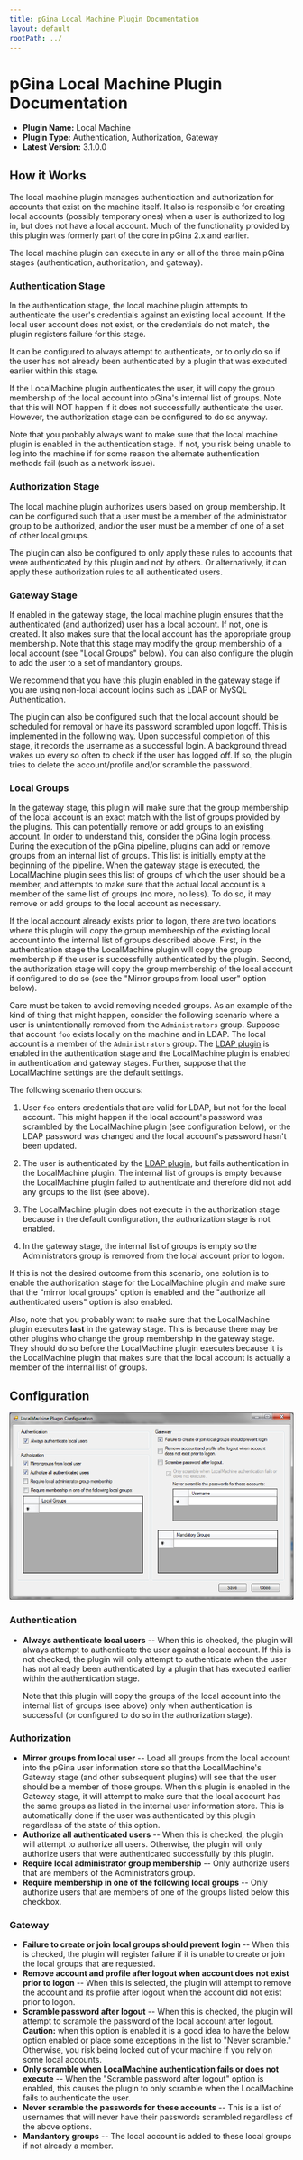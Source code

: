 ```yaml
---
title: pGina Local Machine Plugin Documentation
layout: default
rootPath: ../
---
```


pGina Local Machine Plugin Documentation
===================

* **Plugin Name:** Local Machine
* **Plugin Type:** Authentication, Authorization, Gateway
* **Latest Version:** 3.1.0.0

How it Works
--------------------

The local machine plugin manages authentication and authorization for accounts
that exist on the machine itself.  It also is responsible for creating local
accounts (possibly temporary ones) when a user is authorized to log in, but
does not have a local account.  Much of the functionality provided by this
plugin was formerly part of the core in pGina 2.x and earlier.

The local machine plugin can execute in any or all of the three main pGina stages
(authentication, authorization, and gateway).

### Authentication Stage

In the authentication stage, the local machine plugin attempts to authenticate
the user's credentials against an existing local account.  If the local user 
account does not exist, or the credentials do not match, the
plugin registers failure for this stage.

It can be configured to always attempt to authenticate, or to only do so 
if the user has not already been authenticated by a plugin that was 
executed earlier within this stage.

If the LocalMachine plugin authenticates the user, it will copy the group
membership of the local account into pGina's internal list of groups.  Note
that this will NOT happen if it does not successfully authenticate the user.
However, the authorization stage can be configured to do so anyway.

Note that you probably always want to make sure that the local machine plugin
is enabled in the authentication stage.  If not, you risk being unable to
log into the machine if for some reason the alternate authentication methods
fail (such as a network issue).

### Authorization Stage

The local machine plugin authorizes users based on group membership.  It can be 
configured such that a user must be a member of the administrator group to be
authorized, and/or the user must be a member of one of a set of other local
groups.

The plugin can also be configured to only apply these rules to accounts that
were authenticated by this plugin and not by others.  Or alternatively, it can
apply these authorization rules to all authenticated users.

### Gateway Stage

If enabled in the gateway stage, the local machine plugin ensures that the
authenticated (and authorized) user has a local account.  If not, one is created.
It also makes sure that the local account has the appropriate group membership.
Note that this stage may modify the group membership of a local account 
(see "Local Groups" below).
You can also configure the plugin to add the user to a set of mandantory groups.

We recommend that you have this plugin enabled in the gateway stage if you are using
non-local account logins such as LDAP or MySQL Authentication.

The plugin can also be configured such that the local account should be scheduled
for removal or have its password scrambled upon logoff.  This is implemented in the
following way.  Upon successful completion of this stage, it records the username
as a successful login.  A background thread wakes up every so often to 
check if the user has logged off.  If so, the plugin tries to delete the 
account/profile and/or scramble the password.

### Local Groups

In the gateway stage, this plugin will make sure that the group membership of
the local account is an exact match with the list of groups provided by the 
plugins.  This can potentially remove or add groups to an existing account.
In order to understand this, consider the pGina login
process.  During the execution of the pGina pipeline, plugins can
add or remove groups from an internal list of groups.  This list is initially
empty at the beginning of the pipeline.
When the gateway stage is executed, 
the LocalMachine plugin sees this list of groups of which the user should be a
member, and attempts to make sure that the actual local 
account is a member of the same list of groups (no more, no less).  To do so, 
it may remove or add groups to the local account as necessary.

If the local account already exists prior to logon, there are two locations 
where this plugin will
copy the group membership of the existing local account into the internal 
list of groups described above.  First, in the authentication stage
the LocalMachine plugin will copy the group membership if the user is successfully
authenticated by the plugin.  Second, the authorization stage will copy the group
membership of the local account if configured to do so (see the "Mirror groups from
local user" option below).

Care must be taken to avoid removing needed groups.  As an example of the kind 
of thing that might happen, consider the following 
scenario where a user is unintentionally removed from the `Administrators` group.
Suppose that account `foo` exists locally on the machine and in LDAP.  The local
account is a member of the `Administrators` group.  The [LDAP plugin](ldap.html) is enabled
in the authentication stage and the LocalMachine plugin is enabled in authentication and
gateway stages.  Further, suppose that the LocalMachine settings are the default settings.

The following scenario then occurs:

1.  User `foo` enters credentials that are valid for LDAP, but not
   for the local account.  This might happen if the local account's password was
   scrambled by the LocalMachine plugin (see configuration below), or the LDAP
   password was changed and the local account's password hasn't been updated.
   
2.  The user is authenticated by the [LDAP plugin](ldap.html), but fails 
   authentication in the LocalMachine plugin.  The internal list of groups is 
   empty because the
   LocalMachine plugin failed to authenticate and therefore did not add any 
   groups to the list (see above).
   
3.  The LocalMachine plugin does not execute in the authorization stage because
   in the default configuration, the authorization stage is not enabled.
  
4.  In the gateway stage, the internal list of groups is empty so the Administrators
   group is removed from the local account prior to logon.
   
If this is not the desired outcome from this scenario, one solution is to enable
the authorization stage for the LocalMachine plugin and make sure that the 
"mirror local groups" option is enabled and the "authorize all authenticated
users" option is also enabled.

Also, note that you probably want to make sure that the LocalMachine plugin
executes **last** in the gateway stage.  This is because there may be other
plugins who change the group membership in the gateway stage.  They should
do so before the LocalMachine plugin executes because it is the LocalMachine
plugin that makes sure that the local account is actually a member
of the internal list of groups.

Configuration
--------------------

![LocalMachine Plugin Configuration](images/local_machine_config.png)

<h3>Authentication</h3>

* **Always authenticate local users** -- When this is checked, the plugin will always
    attempt to authenticate the user against a local account.  If this is not checked, 
    the plugin will only attempt to authenticate when the user has not already been
    authenticated by a plugin that has executed earlier within the authentication stage.

    Note that this plugin will copy the groups of the local account into the internal
    list of groups (see above) only when 
    authentication is successful (or configured to do so in the authorization stage).

<h3>Authorization</h3>

* **Mirror groups from local user** -- Load all groups from the local account into
the pGina user information store so that the LocalMachine's Gateway stage 
(and other subsequent plugins) will see that the 
user should be a member of those groups.  When this plugin is enabled in the Gateway 
stage, it will attempt to make sure that the local account has the same groups 
as listed in the internal user information store.  This is automatically done
if the user was authenticated by this plugin regardless of the state of this
option.
* **Authorize all authenticated users** -- When this is checked, the plugin will 
attempt to authorize all users.  Otherwise, the plugin will only authorize
users that were authenticated successfully by this plugin.
* **Require local administrator group membership** -- Only authorize users that are
members of the Administrators group.
* **Require membership in one of the following local groups** -- Only authorize users
that are members of one of the groups listed below this checkbox.

<h3>Gateway</h3>

* **Failure to create or join local groups should prevent login** -- When this is 
checked, the plugin will register failure if it is unable to create or join the
local groups that are requested.
* **Remove account and profile after logout when account does not exist prior to logon** -- 
When this is selected, the plugin will attempt to remove the account and its 
profile after logout when the account did not exist prior to logon.
* **Scramble password after logout** -- When this is checked, the plugin will attempt
to scramble the password of the local account after logout.  **Caution:** 
when this option is enabled it is
a good idea to have the below option enabled or place some exceptions in the
list to "Never scramble."  Otherwise, you risk being locked out of your machine
if you rely on some local accounts.
* **Only scramble when LocalMachine authentication fails or does not execute** --
When the "Scramble password after logout" option is enabled, this causes the
plugin to only scramble when the LocalMachine fails to authenticate the user.
* **Never scramble the passwords for these accounts** -- This is a list of usernames
that will never have their passwords scrambled regardless of the above options.
* **Mandantory groups** -- The local account is added to these local groups if not
already a member.
